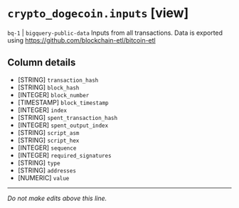 # `crypto_dogecoin.inputs` [view]
`bq-1` | `bigquery-public-data`
Inputs from all transactions.
Data is exported using https://github.com/blockchain-etl/bitcoin-etl

## Column details
* [STRING]    `transaction_hash`
* [STRING]    `block_hash`
* [INTEGER]   `block_number`
* [TIMESTAMP] `block_timestamp`
* [INTEGER]   `index`
* [STRING]    `spent_transaction_hash`
* [INTEGER]   `spent_output_index`
* [STRING]    `script_asm`
* [STRING]    `script_hex`
* [INTEGER]   `sequence`
* [INTEGER]   `required_signatures`
* [STRING]    `type`
* [STRING]    `addresses`
* [NUMERIC]   `value`

-------------------------------------------------------------------------------
*Do not make edits above this line.*
